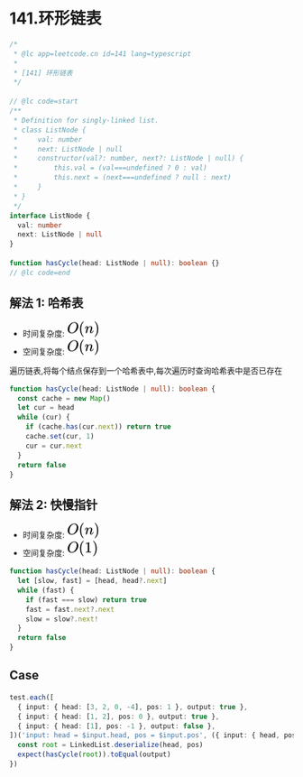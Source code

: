 # 141.环形链表

```ts
/*
 * @lc app=leetcode.cn id=141 lang=typescript
 *
 * [141] 环形链表
 */

// @lc code=start
/**
 * Definition for singly-linked list.
 * class ListNode {
 *     val: number
 *     next: ListNode | null
 *     constructor(val?: number, next?: ListNode | null) {
 *         this.val = (val===undefined ? 0 : val)
 *         this.next = (next===undefined ? null : next)
 *     }
 * }
 */
interface ListNode {
  val: number
  next: ListNode | null
}

function hasCycle(head: ListNode | null): boolean {}
// @lc code=end
```

## 解法 1: 哈希表

- 时间复杂度: <!-- $O(n)$ --> <img style="transform: translateY(0.1em); background: white;" src="./svg/o-n.svg" alt="O(n)">
- 空间复杂度: <!-- $O(n)$ --> <img style="transform: translateY(0.1em); background: white;" src="./svg/o-n.svg" alt="O(n)">

遍历链表,将每个结点保存到一个哈希表中,每次遍历时查询哈希表中是否已存在

```ts
function hasCycle(head: ListNode | null): boolean {
  const cache = new Map()
  let cur = head
  while (cur) {
    if (cache.has(cur.next)) return true
    cache.set(cur, 1)
    cur = cur.next
  }
  return false
}
```

## 解法 2: 快慢指针

- 时间复杂度: <!-- $O(n)$ --> <img style="transform: translateY(0.1em); background: white;" src="./svg/o-n.svg" alt="O(n)">
- 空间复杂度: <!-- $O(1)$ --> <img style="transform: translateY(0.1em); background: white;" src="./svg/o-1.svg" alt="O(1)">

```ts
function hasCycle(head: ListNode | null): boolean {
  let [slow, fast] = [head, head?.next]
  while (fast) {
    if (fast === slow) return true
    fast = fast.next?.next
    slow = slow?.next!
  }
  return false
}
```

## Case

```ts
test.each([
  { input: { head: [3, 2, 0, -4], pos: 1 }, output: true },
  { input: { head: [1, 2], pos: 0 }, output: true },
  { input: { head: [1], pos: -1 }, output: false },
])('input: head = $input.head, pos = $input.pos', ({ input: { head, pos }, output }) => {
  const root = LinkedList.deserialize(head, pos)
  expect(hasCycle(root)).toEqual(output)
})
```
